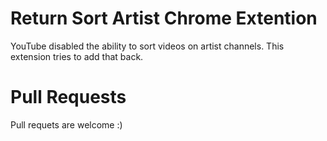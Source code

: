 # Return Sort Artist Chrome Extention
YouTube disabled the ability to sort videos on artist channels. This extension tries to add that back.


# Pull Requests
Pull requets are welcome :)
